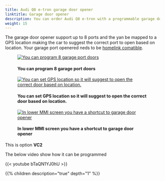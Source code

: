 ```yaml
---
title: Audi Q8 e-tron garage door opener
linktitle: Garage door opener
description: You can order Audi Q8 e-tron with a programmable garage door opener. 
weight: 15
---
```

<!-- markdownlint-disable MD033 -->

The garage door opener support up to 8 ports and the yan be mapped to a GPS location making the car to suggest the correct port to open based on location. Your garage port openered neds to be [homelink comatible](https://www.homelink.com/).

<figure>
    <a href="https://media.electrichasgoneaudi.net/multimedia/models/e-tron/technology/garagedooropener/opener2.jpg">
        <img src="https://media.electrichasgoneaudi.net/multimedia/models/e-tron/technology/garagedooropener/opener2s.jpg"
        alt="You can program 8 garage port doors" title="You can program 8 garage port doors">
    </a>
    <figcaption><h4>You can program 8 garage port doors</h4></figcaption>
</figure>

<figure>
    <a href="https://media.electrichasgoneaudi.net/multimedia/models/e-tron/technology/garagedooropener/opener1.jpg">
        <img src="https://media.electrichasgoneaudi.net/multimedia/models/e-tron/technology/garagedooropener/opener1s.jpg"
        alt="You can set GPS location so it will suggest to open the correct door based on location." title="You can set GPS location so it will suggest to open the correct door based on location.">
    </a>
    <figcaption><h4>You can set GPS location so it will suggest to open the correct door based on location.</h4></figcaption>
</figure>

<figure>
    <a href="https://media.electrichasgoneaudi.net/multimedia/models/e-tron/technology/garagedooropener/opener3.jpg">
        <img src="https://media.electrichasgoneaudi.net/multimedia/models/e-tron/technology/garagedooropener/opener3s.jpg"
        alt="In lower MMI screen you have a shortcut to garage door opener" title="In lower MMI screen you have a shortcut to garage door opener">
    </a>
    <figcaption><h4>In lower MMI screen you have a shortcut to garage door opener</h4></figcaption>
</figure>


This is option **VC2**

The below video show how it can be programmed

{{< youtube bTaQN1YJ0hU >}}

{{% children description="true" depth="1" %}}
